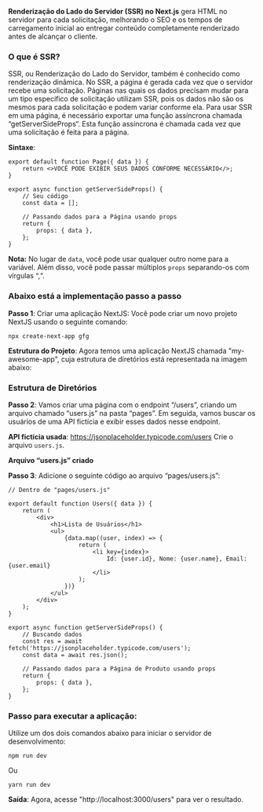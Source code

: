 **Renderização do Lado do Servidor (SSR) no Next.js** gera HTML no servidor para cada solicitação, melhorando o SEO e os tempos de carregamento inicial ao entregar conteúdo completamente renderizado antes de alcançar o cliente.

### **O que é SSR?** 
SSR, ou Renderização do Lado do Servidor, também é conhecido como renderização dinâmica. No SSR, a página é gerada cada vez que o servidor recebe uma solicitação. Páginas nas quais os dados precisam mudar para um tipo específico de solicitação utilizam SSR, pois os dados não são os mesmos para cada solicitação e podem variar conforme ela. Para usar SSR em uma página, é necessário exportar uma função assíncrona chamada “getServerSideProps“. Esta função assíncrona é chamada cada vez que uma solicitação é feita para a página.

**Sintaxe**:

```
export default function Page({ data }) {
    return <>VOCÊ PODE EXIBIR SEUS DADOS CONFORME NECESSÁRIO</>;
}

export async function getServerSideProps() {
    // Seu código
    const data = [];

    // Passando dados para a Página usando props
    return {
        props: { data },
    };
}
```

**Nota:** 
No lugar de `data`, você pode usar qualquer outro nome para a variável. Além disso, você pode passar múltiplos `props` separando-os com vírgulas “,“.


### **Abaixo está a implementação passo a passo**

**Passo 1**: 
Criar uma aplicação NextJS: Você pode criar um novo projeto NextJS usando o seguinte comando:

```
npx create-next-app gfg
```

**Estrutura do Projeto**: 
Agora temos uma aplicação NextJS chamada "my-awesome-app", cuja estrutura de diretórios está representada na imagem abaixo:

### **Estrutura de Diretórios**

**Passo 2**: 
Vamos criar uma página com o endpoint “/users”, criando um arquivo chamado “users.js” na pasta “pages”. Em seguida, vamos buscar os usuários de uma API fictícia e exibir esses dados nesse endpoint.

**API fictícia usada**: https://jsonplaceholder.typicode.com/users Crie o arquivo `users.js`.

**Arquivo “users.js” criado**

**Passo 3**: 
Adicione o seguinte código ao arquivo “pages/users.js”:

```
// Dentro de "pages/users.js"

export default function Users({ data }) {
    return (
        <div>
            <h1>Lista de Usuários</h1>
            <ul>
                {data.map((user, index) => {
                    return (
                        <li key={index}>
                            Id: {user.id}, Nome: {user.name}, Email: {user.email}
                        </li>
                    );
                })}
            </ul>
        </div>
    );
}

export async function getServerSideProps() {
    // Buscando dados
    const res = await fetch('https://jsonplaceholder.typicode.com/users');
    const data = await res.json();

    // Passando dados para a Página de Produto usando props
    return {
        props: { data },
    };
}
```

### **Passo para executar a aplicação**: 
Utilize um dos dois comandos abaixo para iniciar o servidor de desenvolvimento:

```
npm run dev
```

Ou

```
yarn run dev
```

**Saída**: 
Agora, acesse "http://localhost:3000/users" para ver o resultado.













